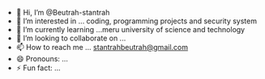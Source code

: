 - 👋 Hi, I’m @Beutrah-stantrah
- 👀 I’m interested in ... coding, programming projects and security system 
- 🌱 I’m currently learning ...meru university of science and technology 
- 💞️ I’m looking to collaborate on ...
- 📫 How to reach me ... stantrahbeutrah@gmail.com
- 😄 Pronouns: ...
- ⚡ Fun fact: ...

<!---
Beutrah-stantrah/Beutrah-stantrah is a ✨ special ✨ repository because its `README.md` (this file) appears on your GitHub profile.
You can click the Preview link to take a look at your changes.
--->
